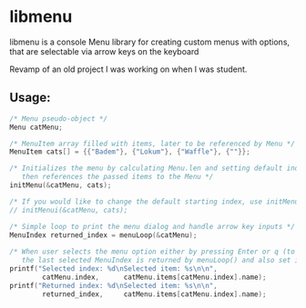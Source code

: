 # libmenu

libmenu is a console Menu library for creating custom menus with options, 
that are selectable via arrow keys on the keyboard

Revamp of an old project I was working on when I was  student.

## Usage:

```C
/* Menu pseudo-object */
Menu catMenu;

/* MenuItem array filled with items, later to be referenced by Menu */
MenuItem cats[] = {{"Badem"}, {"Lokum"}, {"Waffle"}, {""}}; 

/* Initializes the menu by calculating Menu.len and setting default index,
   then references the passed items to the Menu */
initMenu(&catMenu, cats);

/* If you would like to change the default starting index, use initMenui() */
// initMenui(&catMenu, cats); 

/* Simple loop to print the menu dialog and handle arrow key inputs */
MenuIndex returned_index = menuLoop(&catMenu); 
    
/* When user selects the menu option either by pressing Enter or q (to quit),
   the last selected MenuIndex is returned by menuLoop() and also set inside Menu object */
printf("Selected index: %d\nSelected item: %s\n\n", 
        catMenu.index,      catMenu.items[catMenu.index].name);
printf("Returned index: %d\nSelected item: %s\n\n", 
        returned_index,     catMenu.items[catMenu.index].name);
```
